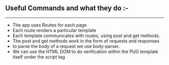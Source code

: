 ## Useful Commands and what they do :-

---

* The app uses Routes for each page
* Each route renders a particular template
* Each template communicates with routes, using post and get methods.
* The post and get methods work in the form of requests and responses
* to parse the body of a request we use body-parser.
* We can use the HTML DOM to do verification within the PUG template itself under the script tag